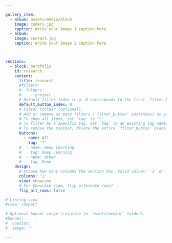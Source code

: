 ```yaml
---

gallery_item:
  - album: assets/media/album
    image: coders.jpg
    caption: Write your image 1 caption here
  - album: 
    image: contact.jpg
    caption: Write your image 2 caption here



sections:
  - block: portfolio
    id: research
    content:
      title: research
      #filters:
      #  folders:
      #    - project
      # Default filter index (e.g. 0 corresponds to the first `filter_button` instance below).
      default_button_index: 0
      # Filter toolbar (optional).
      # Add or remove as many filters (`filter_button` instances) as you like.
      # To show all items, set `tag` to "*".
      # To filter by a specific tag, set `tag` to an existing tag name.
      # To remove the toolbar, delete the entire `filter_button` block.
      buttons:
        - name: All
          tag: '*'
      #  - name: Deep Learning
      #    tag: Deep Learning
      #  - name: Other
      #    tag: Demo
    design:
      # Choose how many columns the section has. Valid values: '1' or '2'.
      columns: '1'
      view: showcase
      # For Showcase view, flip alternate rows?
      flip_alt_rows: false

# Listing view
#view: compact

# Optional banner image (relative to `assets/media/` folder).
#banner:
#  caption: ''
#  image: ''

---
```

